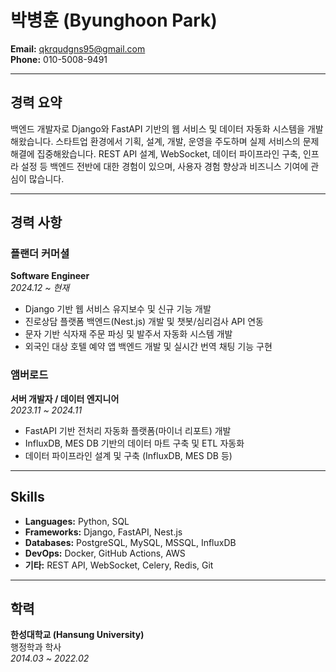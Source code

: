 # 박병훈 (Byunghoon Park)

**Email:** [qkrqudgns95@gmail.com](mailto:qkrqudgns95@gmail.com)  
**Phone:** 010-5008-9491

---

## 경력 요약

백엔드 개발자로 Django와 FastAPI 기반의 웹 서비스 및 데이터 자동화 시스템을 개발해왔습니다. 스타트업 환경에서 기획, 설계, 개발, 운영을 주도하며 실제 서비스의 문제 해결에 집중해왔습니다. REST API 설계, WebSocket, 데이터 파이프라인 구축, 인프라 설정 등 백엔드 전반에 대한 경험이 있으며, 사용자 경험 향상과 비즈니스 기여에 관심이 많습니다.

---

## 경력 사항

### 플랜더 커머셜  
**Software Engineer**  
*2024.12 ~ 현재*

- Django 기반 웹 서비스 유지보수 및 신규 기능 개발  
- 진로상담 플랫폼 백엔드(Nest.js) 개발 및 챗봇/심리검사 API 연동  
- 문자 기반 식자재 주문 파싱 및 발주서 자동화 시스템 개발  
- 외국인 대상 호텔 예약 앱 백엔드 개발 및 실시간 번역 채팅 기능 구현

### 앰버로드  
**서버 개발자 / 데이터 엔지니어**  
*2023.11 ~ 2024.11*

- FastAPI 기반 전처리 자동화 플랫폼(마이너 리포트) 개발  
- InfluxDB, MES DB 기반의 데이터 마트 구축 및 ETL 자동화  
- 데이터 파이프라인 설계 및 구축 (InfluxDB, MES DB 등)

---

## Skills

- **Languages:** Python, SQL  
- **Frameworks:** Django, FastAPI, Nest.js  
- **Databases:** PostgreSQL, MySQL, MSSQL, InfluxDB  
- **DevOps:** Docker, GitHub Actions, AWS  
- **기타:** REST API, WebSocket, Celery, Redis, Git

---

## 학력

**한성대학교 (Hansung University)**  
행정학과 학사  
*2014.03 ~ 2022.02*

